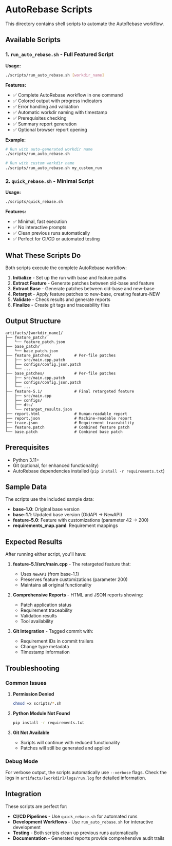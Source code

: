 # AutoRebase Scripts

This directory contains shell scripts to automate the AutoRebase workflow.

## Available Scripts

### 1. `run_auto_rebase.sh` - Full Featured Script

**Usage:**
```bash
./scripts/run_auto_rebase.sh [workdir_name]
```

**Features:**
- ✅ Complete AutoRebase workflow in one command
- ✅ Colored output with progress indicators
- ✅ Error handling and validation
- ✅ Automatic workdir naming with timestamp
- ✅ Prerequisites checking
- ✅ Summary report generation
- ✅ Optional browser report opening

**Example:**
```bash
# Run with auto-generated workdir name
./scripts/run_auto_rebase.sh

# Run with custom workdir name
./scripts/run_auto_rebase.sh my_custom_run
```

### 2. `quick_rebase.sh` - Minimal Script

**Usage:**
```bash
./scripts/quick_rebase.sh
```

**Features:**
- ✅ Minimal, fast execution
- ✅ No interactive prompts
- ✅ Clean previous runs automatically
- ✅ Perfect for CI/CD or automated testing

## What These Scripts Do

Both scripts execute the complete AutoRebase workflow:

1. **Initialize** - Set up the run with base and feature paths
2. **Extract Feature** - Generate patches between old-base and feature
3. **Extract Base** - Generate patches between old-base and new-base  
4. **Retarget** - Apply feature patches to new-base, creating feature-NEW
5. **Validate** - Check results and generate reports
6. **Finalize** - Create git tags and traceability files

## Output Structure

```
artifacts/[workdir_name]/
├── feature_patch/
│   └── feature_patch.json
├── base_patch/
│   └── base_patch.json
├── feature_patches/          # Per-file patches
│   ├── src/main.cpp.patch
│   ├── configs/config.json.patch
│   └── ...
├── base_patches/             # Per-file patches
│   ├── src/main.cpp.patch
│   ├── configs/config.json.patch
│   └── ...
├── feature-5.1/              # Final retargeted feature
│   ├── src/main.cpp
│   ├── configs/
│   ├── dts/
│   └── retarget_results.json
├── report.html               # Human-readable report
├── report.json               # Machine-readable report
├── trace.json                # Requirement traceability
├── feature.patch             # Combined feature patch
└── base.patch                # Combined base patch
```

## Prerequisites

- Python 3.11+
- Git (optional, for enhanced functionality)
- AutoRebase dependencies installed (`pip install -r requirements.txt`)

## Sample Data

The scripts use the included sample data:
- **base-1.0**: Original base version
- **base-1.1**: Updated base version (OldAPI → NewAPI)
- **feature-5.0**: Feature with customizations (parameter 42 → 200)
- **requirements_map.yaml**: Requirement mappings

## Expected Results

After running either script, you'll have:

1. **feature-5.1/src/main.cpp** - The retargeted feature that:
   - Uses `NewAPI` (from base-1.1)
   - Preserves feature customizations (parameter 200)
   - Maintains all original functionality

2. **Comprehensive Reports** - HTML and JSON reports showing:
   - Patch application status
   - Requirement traceability
   - Validation results
   - Tool availability

3. **Git Integration** - Tagged commit with:
   - Requirement IDs in commit trailers
   - Change type metadata
   - Timestamp information

## Troubleshooting

### Common Issues

1. **Permission Denied**
   ```bash
   chmod +x scripts/*.sh
   ```

2. **Python Module Not Found**
   ```bash
   pip install -r requirements.txt
   ```

3. **Git Not Available**
   - Scripts will continue with reduced functionality
   - Patches will still be generated and applied

### Debug Mode

For verbose output, the scripts automatically use `--verbose` flags. Check the logs in `artifacts/[workdir]/logs/run.log` for detailed information.

## Integration

These scripts are perfect for:
- **CI/CD Pipelines** - Use `quick_rebase.sh` for automated runs
- **Development Workflows** - Use `run_auto_rebase.sh` for interactive development
- **Testing** - Both scripts clean up previous runs automatically
- **Documentation** - Generated reports provide comprehensive audit trails
